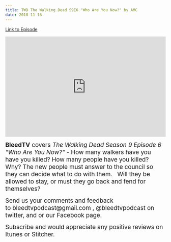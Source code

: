 ```yaml
---
title: TWD The Walking Dead S9E6 "Who Are You Now?" by AMC
date: 2018-11-16
---
```


[Link to Episode](https://BleedTV.podbean.com/e/twd-the-walking-dead-s9e6-who-are-you-now-by-amc/)

<iframe src="https://www.podbean.com/media/player/eqsp3-9f5c61?from=site&vjs=1&skin=1&fonts=Helvetica&auto=0&download=1" height="315" width="100%" frameborder="0" scrolling="no" data-name="pb-iframe-player"></iframe>

<p><span style="font-size:14pt;"><strong>BleedTV</strong> covers <em>The Walking Dead Season 9 Episode 6 "Who Are You Now?"</em> - How many walkers have you  have you killed? How many people have you killed? Why? The new people must answer to the council so they can decide what to do with them.   Will they be allowed to stay, or must they go back and fend for themselves?</span></p>
<p><span style="font-size:14pt;">Send us your comments and feedback to bleedtvpodcast@gmail.com , @bleedtvpodcast on twitter, and or our Facebook page. </span></p>
<p><span style="font-size:14pt;">Subscribe and would appreciate any positive reviews on Itunes or Stitcher.</span></p>
<div> </div>
<div class="podPress_content">
<div>
<div class="aplayer-panel pbplayerBox aplayer-bg theme1" title="click to play">
<div class="aplayer-bg"> </div>
</div>
</div>
</div>